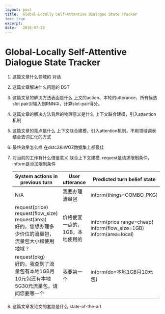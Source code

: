 ```yaml
---
layout: post
title:  Global-Locally Self-Attentive Dialogue State Tracker
toc: true 
excerpt: 
date:   2018-07-23
---
```

# Global-Locally Self-Attentive Dialogue State Tracker 

1. 这篇文章什么领域的
    对话

2. 这篇文章解决什么问题的
    DST

3. 这篇文章的解决方法表面是什么
    上文的action、本轮的utterance、所有候选slot pair对输入到RNN中，计算slot-pair得分。

4. 这篇文章的解决方法背后的物理意义是什么
    上下文联合建模，引入attention机制

5. 这篇文章的亮点是什么
    上下文联合建模，引入attention机制，不用领域词表结合去词汇化的方式

6. 最终效果怎么样
    在dstc2和WOZ数据集上都最佳

7. 对当前的工作有什么借鉴意义
    联合上下文建模.
    request是请求限制条件，inform是添加限制条件

    | System actions in previous turn                              | User utterance                  | Predicted turn belief state                                  |
    | ------------------------------------------------------------ | ------------------------------- | ------------------------------------------------------------ |
    | N/A                                                          | 我要办理流量包                  | inform(things=COMBO_PKG)                                     |
    | request(price)      <br>request(flow_size)     <br> request(area)      <br>好的，您想办理多少价位的流量包，流量包大小和使用地域？ | 价格便宜一点的，1GB，本地使用的 | inform(price range=cheap)      inform(flow_size=1GB)      inform(area=local) |
    | request(pkg)       <br>好的，我查到了流量包有本地1GB月10元包还有本地5G30元流量包，请问您要哪一个 | 我要第一个                      | inform(do=本地1GB月10元包)                                   |

    

8. 这篇文章发论文的套路是什么
    state-of-the-art


